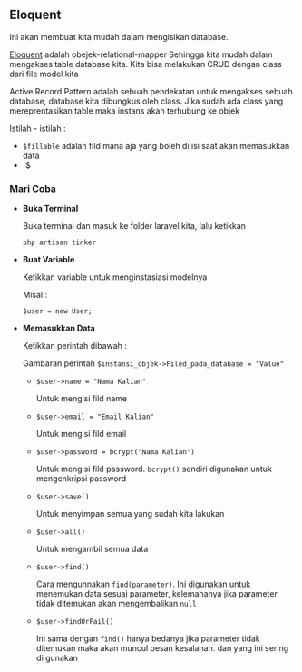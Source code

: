 ## Eloquent

Ini akan membuat kita mudah dalam mengisikan database.

[Eloquent](https://laravel.com/docs/8.x/eloquent#introduction) adalah obejek-relational-mapper Sehingga kita mudah dalam mengakses table database kita. Kita bisa melakukan CRUD dengan class dari file model kita

Active Record Pattern adalah sebuah pendekatan untuk mengakses sebuah database, database kita dibungkus oleh class. Jika sudah ada class yang mereprentasikan table maka instans akan terhubung ke objek

Istilah - istilah :

- `$fillable` adalah fild mana aja yang boleh di isi saat akan memasukkan data
- `$

### Mari Coba

- **Buka Terminal**

  Buka terminal dan masuk ke folder laravel kita, lalu ketikkan

  ```
  php artisan tinker
  ```

- **Buat Variable**

  Ketikkan variable untuk menginstasiasi modelnya

  Misal :

  ```
  $user = new User;
  ```

- **Memasukkan Data**

  Ketikkan perintah dibawah :

  Gambaran perintah `$instansi_objek->Filed_pada_database = "Value"`

  - `$user->name = "Nama Kalian"`

    Untuk mengisi fild name

  - `$user->email = "Email Kalian"`

    Untuk mengisi fild email

  - `$user->password = bcrypt("Nama Kalian")`

    Untuk mengisi fild password. `bcrypt()` sendiri digunakan untuk mengenkripsi password

  - `$user->save()`

    Untuk menyimpan semua yang sudah kita lakukan

  - `$user->all()`

    Untuk mengambil semua data

  - `$user->find()`

    Cara mengunnakan `find(parameter)`. Ini digunakan untuk menemukan data sesuai parameter, kelemahanya jika parameter tidak ditemukan akan mengembalikan `null`

  - `$user->findOrFail()`

    Ini sama dengan `find()` hanya bedanya jika parameter tidak ditemukan maka akan muncul pesan kesalahan. dan yang ini sering di gunakan

